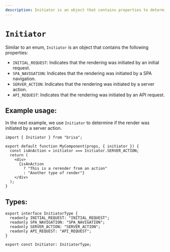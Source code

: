 ```yaml
---
description: Initiator is an object that contains properties to determine the initiator of a request.
---
```


# `Initiator`

Similar to an enum, `Initiator` is an object that contains the following properties:

- `INITIAL_REQUEST`: Indicates that the rendering was initiated by an initial request.
- `SPA_NAVIGATION`: Indicates that the rendering was initiated by a SPA navigation.
- `SERVER_ACTION`: Indicates that the rendering was initiated by a server action.
- `API_REQUEST`: Indicates that the rendering was initiated by an API request.

## Example usage:

In the next example, we use `Initiator` to determine if the render was initiated by a server action.

```tsx 4
import { Initiator } from "brisa";

export default function MyComponent(props, { initiator }) {
  const isAnAction = initiator === Initiator.SERVER_ACTION;
  return (
    <div>
      {isAnAction
        ? "This is a rerender from an action"
        : "Another type of render"}
    </div>
  );
}
```

## Types:

```tsx
export interface InitiatorType {
  readonly INITIAL_REQUEST: "INITIAL_REQUEST";
  readonly SPA_NAVIGATION: "SPA_NAVIGATION";
  readonly SERVER_ACTION: "SERVER_ACTION";
  readonly API_REQUEST: "API_REQUEST";
}

export const Initiator: InitiatorType;
```
